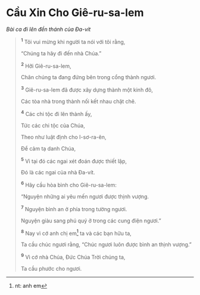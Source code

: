 # Cầu Xin Cho Giê-ru-sa-lem

_Bài ca đi lên đền thánh của Ða-vít_

> <sup><b>1</b></sup> Tôi vui mừng khi người ta nói với tôi rằng,
>
> “Chúng ta hãy đi đến nhà Chúa.”
>
> <sup><b>2</b></sup> Hỡi Giê-ru-sa-lem,
>
> Chân chúng ta đang đứng bên trong cổng thành ngươi.
>
> <sup><b>3</b></sup> Giê-ru-sa-lem đã được xây dựng thành một kinh đô,
>
> Các tòa nhà trong thành nối kết nhau chặt chẽ.
>
> <sup><b>4</b></sup> Các chi tộc đi lên thành ấy,
>
> Tức các chi tộc của Chúa,
>
> Theo như luật định cho I-sơ-ra-ên,
>
> Ðể cảm tạ danh Chúa,
>
> <sup><b>5</b></sup> Vì tại đó các ngai xét đoán được thiết lập,
>
> Ðó là các ngai của nhà Ða-vít.
>
> <sup><b>6</b></sup> Hãy cầu hòa bình cho Giê-ru-sa-lem:
>
> “Nguyện những ai yêu mến ngươi được thịnh vượng.
>
> <sup><b>7</b></sup> Nguyện bình an ở phía trong tường ngươi.
>
> Nguyện giàu sang phú quý ở trong các cung điện ngươi.”
>
> <sup><b>8</b></sup> Nay vì cớ anh chị em[^1-78208e68-0574-4e37-b773-d3123efe26b1] ta và các bạn hữu ta,
>
> Ta cầu chúc ngươi rằng, “Chúc ngươi luôn được bình an thịnh vượng.”
>
> <sup><b>9</b></sup> Vì cớ nhà Chúa, Ðức Chúa Trời chúng ta,
>
> Ta cầu phước cho ngươi.

[^1-78208e68-0574-4e37-b773-d3123efe26b1]: nt: anh em

